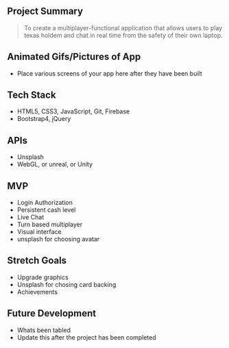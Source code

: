 ## Project Summary

> To create a multiplayer-functional application that allows users to play texas holdem and chat in real time from the safety of their own laptop. 

## Animated Gifs/Pictures of App

- Place various screens of your app here after they have been built

## Tech Stack

- HTML5, CSS3, JavaScript, Git, Firebase
- Bootstrap4, jQuery

## APIs

- Unsplash
- WebGL, or unreal, or Unity

## MVP

- Login Authorization
- Persistent cash level
- Live Chat
- Turn based multiplayer
- Visual interface
- unsplash for choosing avatar

## Stretch Goals

- Upgrade graphics
- Unsplash for chosing card backing
- Achievements 

## Future Development

- Whats been tabled
- Update this after the project has been completed
